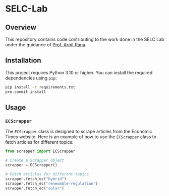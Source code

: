 
# SELC-Lab

## Overview

This repository contains code contributing to the work done in the SELC Lab under the guidance of [Prof. Arpit Rana](https://daiict.ac.in/faculty/arpit-rana).

## Installation

This project requires Python 3.10 or higher. You can install the required dependencies using `pip`:

```bash
pip install -r requirements.txt
pre-commit install
```

## Usage

### `ECScrapper`

The `ECScrapper` class is designed to scrape articles from the Economic Times website. Here is an example of how to use the `ECScrapper` class to fetch articles for different topics:

```python
from scrapper import ECScrapper

# Create a Scrapper object
scrapper = ECScrapper()

# Fetch articles for different topics
scrapper.fetch_ec("hybrid")
scrapper.fetch_ec("renewable-regulation")
scrapper.fetch_ec("solar")
```
